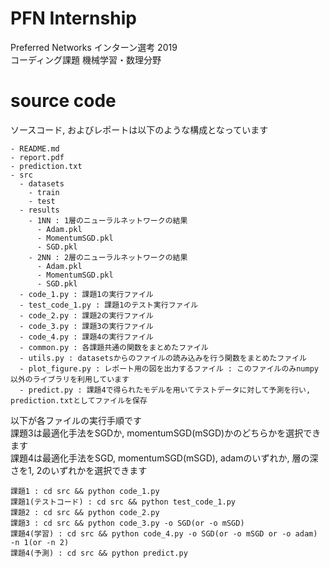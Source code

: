 # PFN Internship
Preferred Networks インターン選考 2019  
コーディング課題 機械学習・数理分野

# source code
ソースコード, およびレポートは以下のような構成となっています  
```
- README.md
- report.pdf
- prediction.txt
- src
  - datasets
    - train
    - test
  - results
    - 1NN : 1層のニューラルネットワークの結果
      - Adam.pkl
      - MomentumSGD.pkl
      - SGD.pkl
    - 2NN : 2層のニューラルネットワークの結果
      - Adam.pkl
      - MomentumSGD.pkl
      - SGD.pkl
  - code_1.py : 課題1の実行ファイル
  - test_code_1.py : 課題1のテスト実行ファイル
  - code_2.py : 課題2の実行ファイル
  - code_3.py : 課題3の実行ファイル
  - code_4.py : 課題4の実行ファイル
  - common.py : 各課題共通の関数をまとめたファイル
  - utils.py : datasetsからのファイルの読み込みを行う関数をまとめたファイル
  - plot_figure.py : レポート用の図を出力するファイル : このファイルのみnumpy以外のライブラリを利用しています
  - predict.py : 課題4で得られたモデルを用いてテストデータに対して予測を行い, prediction.txtとしてファイルを保存
```

以下が各ファイルの実行手順です  
課題3は最適化手法をSGDか, momentumSGD(mSGD)かのどちらかを選択できます  
課題4は最適化手法をSGD, momentumSGD(mSGD), adamのいずれか, 層の深さを1, 2のいずれかを選択できます  
```
課題1 : cd src && python code_1.py
課題1(テストコード) : cd src && python test_code_1.py
課題2 : cd src && python code_2.py
課題3 : cd src && python code_3.py -o SGD(or -o mSGD)
課題4(学習) : cd src && python code_4.py -o SGD(or -o mSGD or -o adam) -n 1(or -n 2)
課題4(予測) : cd src && python predict.py
```